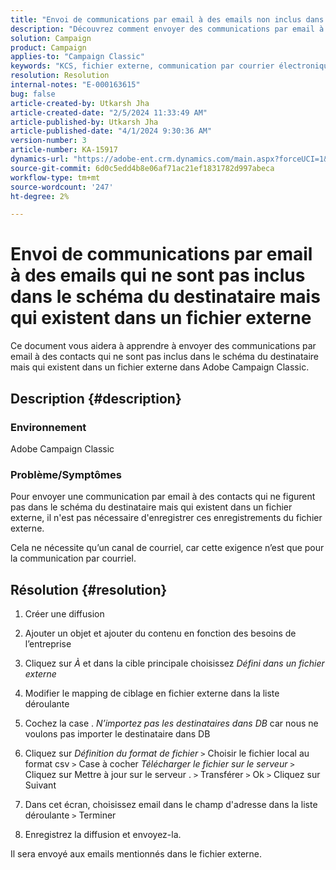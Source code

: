 ```yaml
---
title: "Envoi de communications par email à des emails non inclus dans le schéma du destinataire mais présents dans un fichier externe"
description: "Découvrez comment envoyer des communications par email à des contacts non inclus dans le schéma du destinataire dans Adobe Campaign Classic."
solution: Campaign
product: Campaign
applies-to: "Campaign Classic"
keywords: "KCS, fichier externe, communication par courrier électronique, schéma, ACC, Campaign Classic"
resolution: Resolution
internal-notes: "E-000163615"
bug: false
article-created-by: Utkarsh Jha
article-created-date: "2/5/2024 11:33:49 AM"
article-published-by: Utkarsh Jha
article-published-date: "4/1/2024 9:30:36 AM"
version-number: 3
article-number: KA-15917
dynamics-url: "https://adobe-ent.crm.dynamics.com/main.aspx?forceUCI=1&pagetype=entityrecord&etn=knowledgearticle&id=2d30ec6d-1ac4-ee11-9079-6045bd0065f9"
source-git-commit: 6d0c5edd4b8e06af71ac21ef1831782d997abeca
workflow-type: tm+mt
source-wordcount: '247'
ht-degree: 2%

---
```


# Envoi de communications par email à des emails qui ne sont pas inclus dans le schéma du destinataire mais qui existent dans un fichier externe


Ce document vous aidera à apprendre à envoyer des communications par email à des contacts qui ne sont pas inclus dans le schéma du destinataire mais qui existent dans un fichier externe dans Adobe Campaign Classic.

## Description {#description}


### <b>Environnement</b>

Adobe Campaign Classic



### Problème/Symptômes

Pour envoyer une communication par email à des contacts qui ne figurent pas dans le schéma du destinataire mais qui existent dans un fichier externe, il n&#39;est pas nécessaire d&#39;enregistrer ces enregistrements du fichier externe.

Cela ne nécessite qu’un canal de courriel, car cette exigence n’est que pour la communication par courriel.


## Résolution {#resolution}


1. Créer une diffusion


2. Ajouter un objet et ajouter du contenu en fonction des besoins de l’entreprise


3. Cliquez sur *À* et dans la cible principale choisissez *Défini dans un fichier externe*


4. Modifier le mapping de ciblage en fichier externe dans la liste déroulante


5. Cochez la case . *N’importez pas les destinataires dans DB* car nous ne voulons pas importer le destinataire dans DB


6. Cliquez sur *Définition du format de fichier* `>`  Choisir le fichier local au format csv `>`  Case à cocher *Télécharger le fichier sur le serveur* `>`  Cliquez sur Mettre à jour sur le serveur . `>`  Transférer `>`  Ok `>`  Cliquez sur Suivant


7. Dans cet écran, choisissez email dans le champ d&#39;adresse dans la liste déroulante `>`  Terminer


8. Enregistrez la diffusion et envoyez-la.




Il sera envoyé aux emails mentionnés dans le fichier externe.


